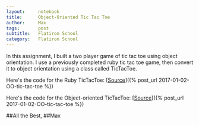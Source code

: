 ```yaml
---
layout:     notebook
title:      Object-Oriented Tic Tac Toe
author:     Max
tags: 		post
subtitle:   Flatiron School
category:   Flatiron School
---
```


In this assignment, I built a two player game of tic tac toe using object orientation. I use a previously completed ruby tic tac toe game, then convert it to object orientation using a class called TicTacToe. 

Here's the code for the Ruby TicTacToe: [<a href="https://github.com/maxgrok/tic-tac-toe-rb-cb-000/blob/master/lib/tic_tac_toe.rb">Source</a>]({% post_url 2017-01-02-OO-tic-tac-toe %})

Here's the code for the Object-oriented TicTacToe: [<a href="https://github.com/maxgrok/oo-tic-tac-toe-cb-000/commit/418ee0de4175f6c4d336260bb1f15ce1ded5669e">Source</a>]({% post_url 2017-01-02-OO-tic-tac-toe %})

##All the Best,
##Max